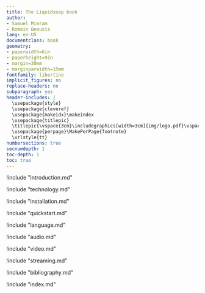 ```yaml
---
title: The Liquidsoap book
author:
- Samuel Mimram
- Romain Beauxis
lang: en-US
documentclass: book
geometry:
- paperwidth=6in
- paperheight=9in
- margin=20mm
- marginparwidth=15mm
fontfamily: libertine
implicit_figures: no
replace-headers: no
subparagraph: yes
header-includes: |
  \usepackage{style}
  \usepackage{cleveref}
  \usepackage{makeidx}\makeindex
  \usepackage{titlepic}
  \titlepic{\vspace{3cm}\includegraphics[width=3cm]{img/logo.pdf}\vspace{-3cm}}
  \usepackage{perpage}\MakePerPage{footnote}
  \urlstyle{tt}
numbersections: true
secnumdepth: 1
toc-depth: 1
toc: true
---
```


!include "introduction.md"

!include "technology.md"

!include "installation.md"

!include "quickstart.md"

!include "language.md"

!include "audio.md"

!include "video.md"

!include "streaming.md"

<!-- !include "faq.md" -->

!include "bibliography.md"

!include "index.md"
